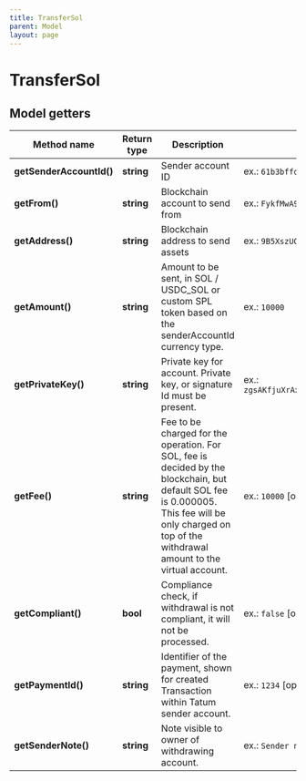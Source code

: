 ```yaml
---
title: TransferSol
parent: Model
layout: page
---
```


# TransferSol

## Model getters

Method name | Return type | Description | Notes
------------ | ------------- | ------------- | -------------
**getSenderAccountId()** | **string** | Sender account ID | ex.: `61b3bffddfb389cde19c73be`
**getFrom()** | **string** | Blockchain account to send from | ex.: `FykfMwA9WNShzPJbbb9DNXsfgDgS3XZzWiFgrVXfWoPJ`
**getAddress()** | **string** | Blockchain address to send assets | ex.: `9B5XszUGdMaxCZ7uSQhPzdks5ZQSmWxrmzCSvtJ6Ns6g`
**getAmount()** | **string** | Amount to be sent, in SOL / USDC_SOL or custom SPL token based on the senderAccountId currency type. | ex.: `10000`
**getPrivateKey()** | **string** | Private key for account. Private key, or signature Id must be present. | ex.: `zgsAKfjuXrAxEyuYRxbbxPM3rdsPbJPnGreaGMbcdUApJ6wHnCqQnf9b1RNPdeZxsRMkezh4VgXQ7YrbpndGtEv`
**getFee()** | **string** | Fee to be charged for the operation. For SOL, fee is decided by the blockchain, but default SOL fee is 0.000005. This fee will be only charged on top of the withdrawal amount to the virtual account. | ex.: `10000` [optional]
**getCompliant()** | **bool** | Compliance check, if withdrawal is not compliant, it will not be processed. | ex.: `false` [optional]
**getPaymentId()** | **string** | Identifier of the payment, shown for created Transaction within Tatum sender account. | ex.: `1234` [optional]
**getSenderNote()** | **string** | Note visible to owner of withdrawing account. | ex.: `Sender note` [optional]

